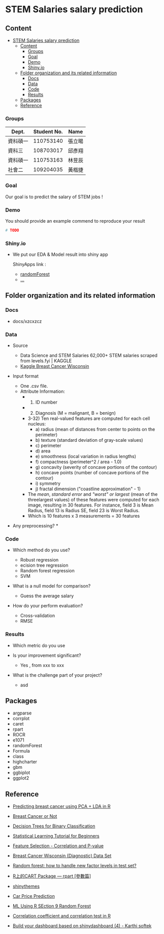 # STEM Salaries salary prediction 

## Content
- [STEM Salaries salary prediction](#stem-salaries-salary-prediction)
	- [Content](#content)
		- [Groups](#groups)
		- [Goal](#goal)
		- [Demo](#demo)
		- [Shiny.io](#shinyio)
	- [Folder organization and its related information](#folder-organization-and-its-related-information)
		- [Docs](#docs)
		- [Data](#data)
		- [Code](#code)
		- [Results](#results)
	- [Packages](#packages)
	- [Reference](#reference)


### Groups
| Dept. | Student No. | Name |
| --------- | -------- | -------- |
| 資科碩一 | 110753140 | 張立暘
| 資科三 | 108703017 | 邱彥翔
| 資科碩一 | 110753163 | 林昱辰
| 社會二 | 109204035 | 黃楷捷

### Goal
Our goal is to predict the salary of STEM jobs !

### Demo 
You should provide an example commend to reproduce your result

```R
# TODO
```

### Shiny.io

* We put our EDA & Model result into shiny app

  ShinyApps link :
  * [randomForest](https://yhqchiu.shinyapps.io/randomForest_shiny/)
  * [...]()



## Folder organization and its related information

### Docs
* docs/xzcxzcz

### Data
* Source
	* Data Science and STEM Salaries 62,000+ STEM salaries scraped from levels.fyi | KAGGLE
	* [Kaggle Breast Cancer Wisconsin](https://www.kaggle.com/jackogozaly/data-science-and-stem-salaries)
* Input format
	* One .csv file.
	* Attribute Information:
		* 1) ID number
		* 2) Diagnosis (M = malignant, B = benign)
		* 3-32) Ten real-valued features are computed for each cell nucleus:
			* a) radius (mean of distances from center to points on the perimeter)
			* b) texture (standard deviation of gray-scale values)
			* c) perimeter
			* d) area
			* e) smoothness (local variation in radius lengths)
			* f) compactness (perimeter^2 / area - 1.0)
			* g) concavity (severity of concave portions of the contour)
			* h) concave points (number of concave portions of the contour)
			* i) symmetry
			* j) fractal dimension ("coastline approximation" - 1)
		* The *mean*, *standard error* and *"worst" or largest* (mean of the threelargest values) of these features were computed for each image, resulting in 30 features. For instance, field 3 is Mean Radius, field 13 is Radius SE, field 23 is Worst Radius.
		* Which is 10 features x 3 measurements = 30 features

* Any preprocessing?
    * 

### Code
* Which method do you use?
    * Robust regression
   	* ecision tree regression
	* Random forest regression
	* SVM


* What is a null model for comparison?
	* Guess the average salary

* How do your perform evaluation?
	* Cross-validation
	* RMSE


### Results
* Which metric do you use 

* Is your improvement significant?
	* Yes , from xxx to xxx

* What is the challenge part of your project?
    * asd

## Packages
* argparse
* corrplot
* caret
* rpart
* ROCR
* e1071
* randomForest
* Formula
* class
* highcharter
* gbm
* ggbiplot
* ggplot2

## Reference
* [Predicting breast cancer using PCA + LDA in R](https://www.kaggle.com/shravank/predicting-breast-cancer-using-pca-lda-in-r)

* [Breast Cancer or Not](https://www.kaggle.com/mirichoi0218/classification-breast-cancer-or-not-with-15-ml)

* [Decision Trees for Binary Classification](https://www.kaggle.com/paultimothymooney/decision-trees-for-binary-classification-0-99)

* [Statistical Learning Tutorial for Beginners](https://www.kaggle.com/kanncaa1/statistical-learning-tutorial-for-beginners/notebook)

* [Feature Selection - Correlation and P-value](https://www.kaggle.com/bbloggsbott/feature-selection-correlation-and-p-value/data)

* [Breast Cancer Wisconsin (Diagnostic) Data Set](https://www.kaggle.com/uciml/breast-cancer-wisconsin-data/kernels)

* [Random forest: how to handle new factor levels in test set?](https://stats.stackexchange.com/questions/29446/random-forest-how-to-handle-new-factor-levels-in-test-set)

* [R上的CART Package — rpart [參數篇]](https://c3h3notes.wordpress.com/2010/10/25/r%E4%B8%8A%E7%9A%84cart-package-rpart-%E5%8F%83%E6%95%B8%E7%AF%87/)

* [shinythemes](https://shiny.rstudio.com/gallery/shiny-theme-selector.html)

* [Car Price Prediction](https://rpubs.com/amir761/car_price_prediction_using_random_forest)

* [ML Using R SEction 9 Random Forest](https://rstudio-pubs-static.s3.amazonaws.com/280316_f38c3e4dc75b48398e6e72a20c1ea0a9.html)

* [Correlation coefficient and correlation test in R](https://statsandr.com/blog/correlation-coefficient-and-correlation-test-in-r/)

* [Build your dashboard based on shinydashboard (4) - Karthi softek](https://blog.karthisoftek.com/a?ID=01400-2bcdb5fd-17fc-45d7-b951-b8473a998800)
